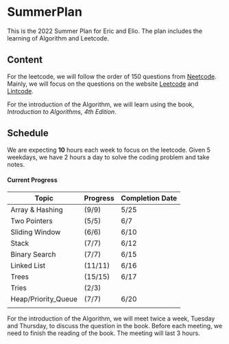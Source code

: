# SummerPlan

This is the 2022 Summer Plan for Eric and Elio. The plan includes the learning of Algorithm and Leetcode.

## Content

For the leetcode, we will follow the order of 150 questions from [Neetcode](https://neetcode.io/). Mainly, we will focus on the questions on the website [Leetcode](https://leetcode.com/) and [Lintcode](https://www.lintcode.com/).

For the introduction of the Algorithm, we will learn using the book, *Introduction to Algorithms, 4th Edition*.

## Schedule



We are expecting **10** hours each week to focus on the leetcode. Given 5 weekdays, we have 2 hours a day to solve the coding problem and take notes.

#### Current Progress

| Topic               | Progress | Completion Date |
| ------------------- | -------- | --------------- |
| Array & Hashing     | (9/9)    | 5/25            |
| Two Pointers        | (5/5)    | 6/7             |
| Sliding Window      | (6/6)    | 6/10            |
| Stack               | (7/7)    | 6/12            |
| Binary Search       | (7/7)    | 6/15            |
| Linked List         | (11/11)  | 6/16            |
| Trees               | (15/15)  | 6/17            |
| Tries               | (2/3)    |                 |
| Heap/Priority_Queue | (7/7)    | 6/20            |
|                     |          |                 |

For the introduction of the Algorithm, we will meet twice a week, Tuesday and Thursday, to discuss the question in the book. Before each meeting, we need to finish the reading of the book. The meeting will last 3 hours.

